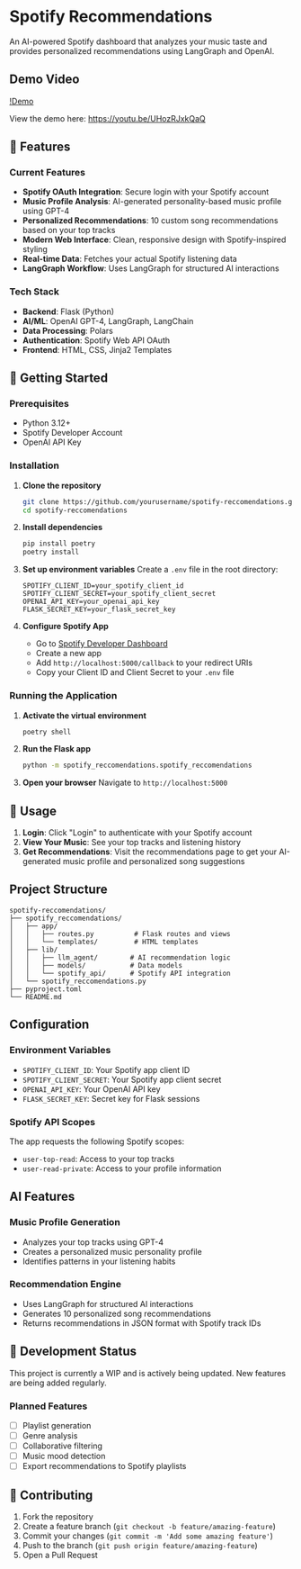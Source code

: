 # Spotify Recommendations

An AI-powered Spotify dashboard that analyzes your music taste and provides personalized recommendations using LangGraph and OpenAI.

## Demo Video

[!Demo](demo.gif)

View the demo here: https://youtu.be/UHozRJxkQaQ

## 🎵 Features

### Current Features
- **Spotify OAuth Integration**: Secure login with your Spotify account
- **Music Profile Analysis**: AI-generated personality-based music profile using GPT-4
- **Personalized Recommendations**: 10 custom song recommendations based on your top tracks
- **Modern Web Interface**: Clean, responsive design with Spotify-inspired styling
- **Real-time Data**: Fetches your actual Spotify listening data
- **LangGraph Workflow**: Uses LangGraph for structured AI interactions

### Tech Stack
- **Backend**: Flask (Python)
- **AI/ML**: OpenAI GPT-4, LangGraph, LangChain
- **Data Processing**: Polars
- **Authentication**: Spotify Web API OAuth
- **Frontend**: HTML, CSS, Jinja2 Templates

## 🚀 Getting Started

### Prerequisites
- Python 3.12+
- Spotify Developer Account
- OpenAI API Key

### Installation

1. **Clone the repository**
   ```bash
   git clone https://github.com/yourusername/spotify-reccomendations.git
   cd spotify-reccomendations
   ```

2. **Install dependencies**
   ```bash
   pip install poetry
   poetry install
   ```

3. **Set up environment variables**
   Create a `.env` file in the root directory:
   ```env
   SPOTIFY_CLIENT_ID=your_spotify_client_id
   SPOTIFY_CLIENT_SECRET=your_spotify_client_secret
   OPENAI_API_KEY=your_openai_api_key
   FLASK_SECRET_KEY=your_flask_secret_key
   ```

4. **Configure Spotify App**
   - Go to [Spotify Developer Dashboard](https://developer.spotify.com/dashboard)
   - Create a new app
   - Add `http://localhost:5000/callback` to your redirect URIs
   - Copy your Client ID and Client Secret to your `.env` file

### Running the Application

1. **Activate the virtual environment**
   ```bash
   poetry shell
   ```

2. **Run the Flask app**
   ```bash
   python -m spotify_reccomendations.spotify_reccomendations
   ```

3. **Open your browser**
   Navigate to `http://localhost:5000`

## 📱 Usage

1. **Login**: Click "Login" to authenticate with your Spotify account
2. **View Your Music**: See your top tracks and listening history
3. **Get Recommendations**: Visit the recommendations page to get your AI-generated music profile and personalized song suggestions

## Project Structure

```
spotify-reccomendations/
├── spotify_reccomendations/
│   ├── app/
│   │   ├── routes.py          # Flask routes and views
│   │   └── templates/         # HTML templates
│   ├── lib/
│   │   ├── llm_agent/        # AI recommendation logic
│   │   ├── models/           # Data models
│   │   └── spotify_api/      # Spotify API integration
│   └── spotify_reccomendations.py
├── pyproject.toml
└── README.md
```

## Configuration

### Environment Variables
- `SPOTIFY_CLIENT_ID`: Your Spotify app client ID
- `SPOTIFY_CLIENT_SECRET`: Your Spotify app client secret
- `OPENAI_API_KEY`: Your OpenAI API key
- `FLASK_SECRET_KEY`: Secret key for Flask sessions

### Spotify API Scopes
The app requests the following Spotify scopes:
- `user-top-read`: Access to your top tracks
- `user-read-private`: Access to your profile information

## AI Features

### Music Profile Generation
- Analyzes your top tracks using GPT-4
- Creates a personalized music personality profile
- Identifies patterns in your listening habits

### Recommendation Engine
- Uses LangGraph for structured AI interactions
- Generates 10 personalized song recommendations
- Returns recommendations in JSON format with Spotify track IDs

## 🚧 Development Status

This project is currently a WIP and is actively being updated. New features are being added regularly.

### Planned Features
- [ ] Playlist generation
- [ ] Genre analysis
- [ ] Collaborative filtering
- [ ] Music mood detection
- [ ] Export recommendations to Spotify playlists

## 🤝 Contributing

1. Fork the repository
2. Create a feature branch (`git checkout -b feature/amazing-feature`)
3. Commit your changes (`git commit -m 'Add some amazing feature'`)
4. Push to the branch (`git push origin feature/amazing-feature`)
5. Open a Pull Request
